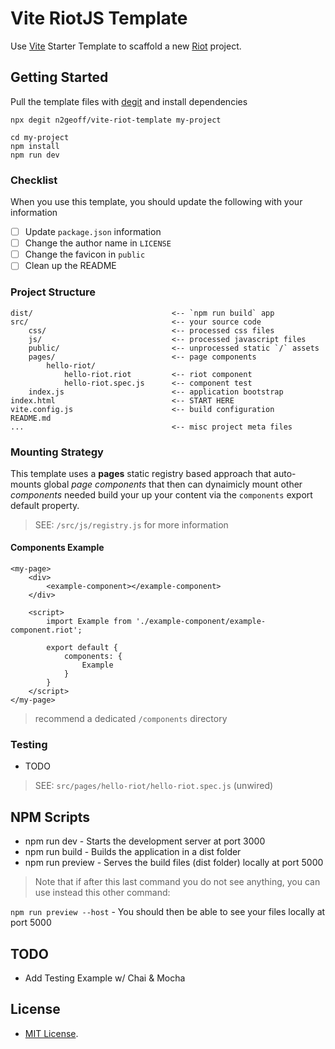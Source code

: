# Vite RiotJS Template

Use [Vite](https://vitejs.dev/) Starter Template to scaffold a new [Riot](https://riot.js.org/) project.


## Getting Started

Pull the template files with [degit](https://github.com/Rich-Harris/degit) and install dependencies

```
npx degit n2geoff/vite-riot-template my-project

cd my-project
npm install
npm run dev
```

### Checklist

When you use this template, you should update the following with your information

- [ ] Update `package.json` information
- [ ] Change the author name in `LICENSE`
- [ ] Change the favicon in `public`
- [ ] Clean up the README

### Project Structure

```
dist/                               <-- `npm run build` app
src/                                <-- your source code
    css/                            <-- processed css files
    js/                             <-- processed javascript files
    public/                         <-- unprocessed static `/` assets
    pages/                          <-- page components
        hello-riot/
            hello-riot.riot         <-- riot component
            hello-riot.spec.js      <-- component test
    index.js                        <-- application bootstrap
index.html                          <-- START HERE
vite.config.js                      <-- build configuration
README.md
...                                 <-- misc project meta files
```

### Mounting Strategy

This template uses a **pages** static registry based approach that auto-mounts global *page components* that then can dynaimicly mount other *components* needed build your up your content via the `components` export default property.

> SEE: `/src/js/registry.js` for more information

#### Components Example

```
<my-page>
    <div>
        <example-component></example-component>
    </div>

    <script>
        import Example from './example-component/example-component.riot';

        export default {
            components: {
                Example
            }
        }
    </script>
</my-page>
```

> recommend a dedicated `/components` directory 

### Testing

- TODO

> SEE: `src/pages/hello-riot/hello-riot.spec.js` (unwired)


## NPM Scripts

- npm run dev - Starts the development server at port 3000
- npm run build - Builds the application in a dist folder
- npm run preview - Serves the build files (dist folder) locally at port 5000

> Note that if after this last command you do not see anything, you can use instead this other command:

`npm run preview --host` - You should then be able to see your files locally at port 5000

## TODO

- Add Testing Example w/ Chai & Mocha


## License

- [MIT License](https://github.com/n2geoff/vite-riot-template/blob/main/LICENSE).
